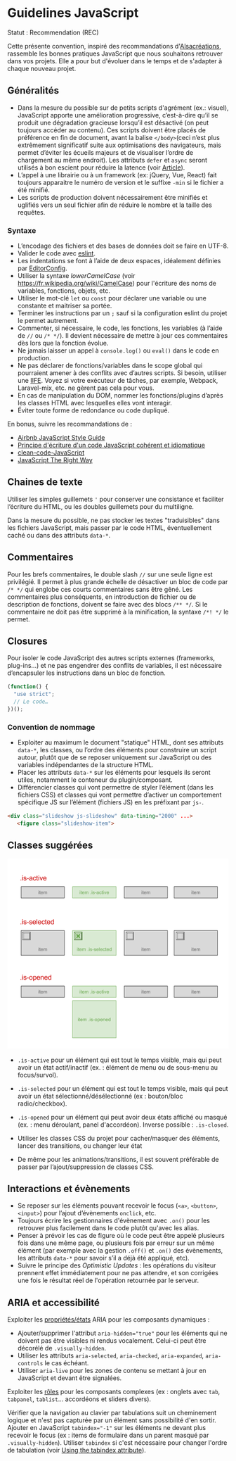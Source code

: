 # Guidelines JavaScript

Statut : Recommendation (REC)

Cette présente convention, inspiré des recommandations d'[Alsacréations](https://www.alsacreations.com), rassemble les bonnes pratiques JavaScript que nous souhaitons retrouver dans vos projets. Elle a pour but d'évoluer dans le temps et de s'adapter à chaque nouveau projet.

## Généralités

- Dans la mesure du possible sur de petits scripts d'agrément (ex.: visuel), JavaScript apporte une amélioration progressive, c’est-à-dire qu’il se produit une dégradation gracieuse lorsqu’il est désactivé (on peut toujours accéder au contenu). Ces scripts doivent être placés de préférence en fin de document, avant la balise `</body>`(ceci n’est plus extrêmement significatif suite aux optimisations des navigateurs, mais permet d’éviter les écueils majeurs et de visualiser l’ordre de chargement au même endroit). Les attributs `defer` et `async` seront utilisés à bon escient pour réduire la latence (voir [Article](http://www.alsacreations.com/astuce/lire/1562-script-attribut-async-defer.html)).
- L’appel à une librairie ou à un framework (ex: jQuery, Vue, React) fait toujours apparaitre le numéro de version et le suffixe `-min` si le fichier a été minifié.
- Les scripts de production doivent nécessairement être minifiés et uglifiés vers un seul fichier afin de réduire le nombre et la taille des requêtes.

### Syntaxe

- L’encodage des fichiers et des bases de données doit se faire en UTF-8.
- Valider le code avec [eslint](https://eslint.org/).
- Les indentations se font à l’aide de deux espaces, idéalement définies par [EditorConfig](http://editorconfig.org/).
- Utiliser la syntaxe _lowerCamelCase_ (voir <https://fr.wikipedia.org/wiki/CamelCase>) pour l'écriture des noms de variables, fonctions, objets, etc.
- Utiliser le mot-clé  `let` ou `const` pour déclarer une variable ou une constante et maitriser sa portée.
- Terminer les instructions par un `;` sauf si la configuration eslint du projet le permet autrement.
- Commenter, si nécessaire, le code, les fonctions, les variables (à l’aide de `//` ou `/* */`). Il devient nécessaire de mettre à jour ces commentaires dès lors que la fonction évolue.
- Ne jamais laisser un appel à `console.log()` ou `eval()` dans le code en production.
- Ne pas déclarer de fonctions/variables dans le scope global qui pourraient amener à des conflits avec d’autres scripts. Si besoin, utiliser une [IIFE](https://en.wikipedia.org/wiki/Immediately-invoked_function_expression). Voyez si votre exécuteur de tâches, par exemple, Webpack, Laravel-mix, etc. ne gèrent pas cela pour vous.
- En cas de manipulation du DOM, nommer les fonctions/plugins d’après les classes HTML avec lesquelles elles vont interagir.
- Éviter toute forme de redondance ou code dupliqué.

En bonus, suivre les recommandations de :

- [Airbnb JavaScript Style Guide](https://github.com/airbnb/javascript)
- [Principe d'écriture d'un code JavaScript cohérent et idiomatique](https://github.com/rwaldron/idiomatic.js/tree/master/translations/fr_FR)
- [clean-code-JavaScript](https://github.com/ryanmcdermott/clean-code-javascript/blob/master/README.md)
- [JavaScript The Right Way](https://jstherightway.org/)



## Chaines de texte

Utiliser les simples guillemets `'` pour conserver une consistance et faciliter l’écriture du HTML, ou les doubles guillemets pour du multiligne.

Dans la mesure du possible, ne pas stocker les textes "traduisibles" dans les fichiers JavaScript, mais passer par le code HTML, éventuellement caché ou dans des attributs `data-*`.

## Commentaires

Pour les brefs commentaires, le double slash `//` sur une seule ligne est privilégié. Il permet à plus grande échelle de désactiver un bloc de code par `/* */` qui englobe ces courts commentaires sans être gêné. Les commentaires plus conséquents, en introduction de fichier ou de description de fonctions, doivent se faire avec des blocs `/** */`. Si le commentaire ne doit pas être supprimé à la minification, la syntaxe `/*! */` le permet.

## Closures

Pour isoler le code JavaScript des autres scripts externes (frameworks, plug-ins...) et ne pas engendrer des conflits de variables, il est nécessaire d’encapsuler les instructions dans un bloc de fonction.

```js
(function() {
  "use strict";
  // Le code…
})();
```

### Convention de nommage

- Exploiter au maximum le document "statique" HTML, dont ses attributs `data-*`, les classes, ou l’ordre des éléments pour construire un script autour, plutôt que de se reposer uniquement sur JavaScript ou des variables indépendantes de la structure HTML.
- Placer les attributs `data-*` sur les éléments pour lesquels ils seront utiles, notamment le conteneur du plugin/composant.
- Différencier classes qui vont permettre de styler l’élément (dans les fichiers CSS) et classes qui vont permettre d’activer un comportement spécifique JS sur l’élément (fichiers JS) en les préfixant par `js-`.

```html
<div class="slideshow js-slideshow" data-timing="2000" ...>
   <figure class="slideshow-item">
```

## Classes suggérées

![Nommage de classes](./img/js-classes.png)

- `.is-active` pour un élément qui est tout le temps visible, mais qui peut avoir un état actif/inactif (ex. : élément de menu ou de sous-menu au focus/survol).
- `.is-selected` pour un élément qui est tout le temps visible, mais qui peut avoir un état sélectionné/désélectionné (ex : bouton/bloc radio/checkbox).
- `.is-opened` pour un élément qui peut avoir deux états affiché ou masqué (ex. : menu déroulant, panel d'accordéon). Inverse possible : `.is-closed`.

- Utiliser les classes CSS du projet pour cacher/masquer des éléments, lancer des transitions, ou changer leur état

- De même pour les animations/transitions, il est souvent préférable de passer par l’ajout/suppression de classes CSS.

## Interactions et évènements

- Se reposer sur les éléments pouvant recevoir le focus (`<a>`, `<button>`, `<input>`) pour l’ajout d’évènements `onclick`, etc.
- Toujours écrire les gestionnaires d'évènement avec `.on()` pour les retrouver plus facilement dans le code plutôt qu'avec les alias.
- Penser à prévoir les cas de figure où le code peut être appelé plusieurs fois dans une même page, ou plusieurs fois par erreur sur un même élément (par exemple avec la gestion `.off()` et `.on()` des évènements, les attributs `data-*` pour savoir s’il a déjà été appliqué, etc).
- Suivre le principe des _Optimistic Updates_ : les opérations du visiteur prennent effet immédiatement pour ne pas attendre, et son corrigées une fois le résultat réel de l'opération retournée par le serveur.

## ARIA et accessibilité

Exploiter les [propriétés/états](https://www.w3.org/TR/wai-aria/states_and_properties) ARIA pour les composants dynamiques :

- Ajouter/supprimer l'attribut `aria-hidden="true"` pour les éléments qui ne doivent pas être visibles ni rendus vocalement. Celui-ci peut être décorélé de `.visually-hidden`.
- Utiliser les attributs `aria-selected`, `aria-checked`, `aria-expanded`, `aria-controls` le cas échéant.
- Utiliser `aria-live` pour les zones de contenu se mettant à jour en JavaScript et devant être signalées.

Exploiter les [rôles](https://www.w3.org/TR/wai-aria/roles) pour les composants complexes (ex : onglets avec `tab`, `tabpanel`, `tablist`... accordéons et sliders divers).

Vérifier que la navigation au clavier par tabulations suit un cheminement logique et n'est pas capturée par un élément sans possibilité d'en sortir. Ajouter en JavaScript `tabindex="-1"` sur les éléments ne devant plus recevoir le focus (ex : items de formulaire dans un parent masqué par `.visually-hidden`). Utiliser `tabindex` si c'est nécessaire pour changer l'ordre de tabulation (voir [Using the tabindex attribute](https://www.paciellogroup.com/blog/2014/08/using-the-tabindex-attribute/)).

